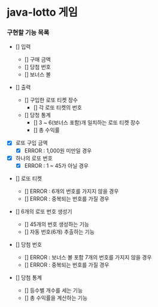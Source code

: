 # java-lotto 게임

### 구현할 기능 목록

- [] 입력
    - [] 구매 금액
    - [] 당첨 번호 
    - [] 보너스 볼
    
- [] 출력
    - [] 구입한 로또 티켓 장수
        - [] 각 로또 티켓의 번호
    - [] 당청 통계
        - [] 3 ~ 6(보너스 포함)개 일치하는 로또 티켓 장수 
        - [] 총 수익률
        
- [x] 로또 구입 금액
    - [x] ERROR : 1,000원 미만일 경우
    
- [x] 하나의 로또 번호
    - [x] ERROR : 1 ~ 45가 아닐 경우

- [] 로또 티켓
    - [] ERROR : 6개의 번호를 가지지 않을 경우
    - [] ERROR : 중복되는 번호를 가질 경우 
    
- [] 6개의 로또 번호 생성기
    - [] 45개의 번호 생성하는 기능
    - [] 자동 번호(6개) 추출하는 기능 

- [] 당첨 번호
    - [] ERROR : 보너스 볼 포함 7개의 번호를 가지지 않을 경우
    - [] ERROR : 중복되는 번호를 가질 경우

- [] 당첨 통계
    - [] 등수별 개수를 세는 기능
    - [] 총 수익률을 계산하는 기능 

